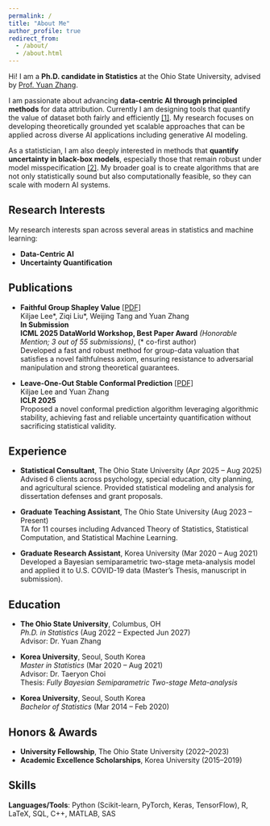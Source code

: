 ```yaml
---
permalink: /
title: "About Me"
author_profile: true
redirect_from: 
  - /about/
  - /about.html
---
```


Hi! I am a **Ph.D. candidate in Statistics** at the Ohio State University, advised by [Prof. Yuan Zhang](https://www.asc.ohio-state.edu/zhang.7824/).

I am passionate about advancing **data-centric AI through principled methods** for data attribution. Currently I am designing tools that quantify the value of dataset both fairly and efficiently [[1]](https://arxiv.org/abs/2505.19013). My research focuses on developing theoretically grounded yet scalable approaches that can be applied across diverse AI applications including generative AI modeling.

As a statistician, I am also deeply interested in methods that **quantify uncertainty in black-box models**, especially those that remain robust under model misspecification [[2]](https://openreview.net/forum?id=Bt1vnCnAVS&noteId=uNqjmfay9Q). My broader goal is to create algorithms that are not only statistically sound but also computationally feasible, so they can scale with modern AI systems.

## Research Interests

My research interests span across several areas in statistics and machine learning:

- **Data-Centric AI**
- **Uncertainty Quantification**

## Publications

- **Faithful Group Shapley Value** [[PDF]](https://arxiv.org/abs/2505.19013)  
  Kiljae Lee*, Ziqi Liu*, Weijing Tang and Yuan Zhang  
  **In Submission**  
  **ICML 2025 DataWorld Workshop, Best Paper Award** *(Honorable Mention; 3 out of 55 submissions)*, (* co-first author)  
  Developed a fast and robust method for group-data valuation that satisfies a novel faithfulness axiom, ensuring resistance to adversarial manipulation and strong theoretical guarantees.
  

- **Leave-One-Out Stable Conformal Prediction** [[PDF]](https://openreview.net/forum?id=Bt1vnCnAVS)  
  Kiljae Lee and Yuan Zhang  
  **ICLR 2025**  
  Proposed a novel conformal prediction algorithm leveraging algorithmic stability, achieving fast and reliable uncertainty quantification without sacrificing statistical validity.
  

## Experience

- **Statistical Consultant**, The Ohio State University (Apr 2025 – Aug 2025)  
  Advised 6 clients across psychology, special education, city planning, and agricultural science. Provided statistical modeling and analysis for dissertation defenses and grant proposals.

- **Graduate Teaching Assistant**, The Ohio State University (Aug 2023 – Present)  
  TA for 11 courses including Advanced Theory of Statistics, Statistical Computation, and Statistical Machine Learning.

- **Graduate Research Assistant**, Korea University (Mar 2020 – Aug 2021)  
  Developed a Bayesian semiparametric two-stage meta-analysis model and applied it to U.S. COVID-19 data (Master’s Thesis, manuscript in submission).

## Education

- **The Ohio State University**, Columbus, OH  
  *Ph.D. in Statistics* (Aug 2022 – Expected Jun 2027)  
  Advisor: Dr. Yuan Zhang

- **Korea University**, Seoul, South Korea  
  *Master in Statistics* (Mar 2020 – Aug 2021)  
  Advisor: Dr. Taeryon Choi  
  Thesis: *Fully Bayesian Semiparametric Two-stage Meta-analysis*

- **Korea University**, Seoul, South Korea  
  *Bachelor of Statistics* (Mar 2014 – Feb 2020)  

## Honors & Awards

- **University Fellowship**, The Ohio State University (2022–2023)
- **Academic Excellence Scholarships**, Korea University (2015–2019)

## Skills

**Languages/Tools**: Python (Scikit-learn, PyTorch, Keras, TensorFlow), R, LaTeX, SQL, C++, MATLAB, SAS